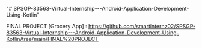 "# SPSGP-83563-Virtual-Internship---Android-Application-Development-Using-Kotlin" 

FINAL PROJECT [Grocery App] : https://github.com/smartinternz02/SPSGP-83563-Virtual-Internship---Android-Application-Development-Using-Kotlin/tree/main/FINAL%20PROJECT 
